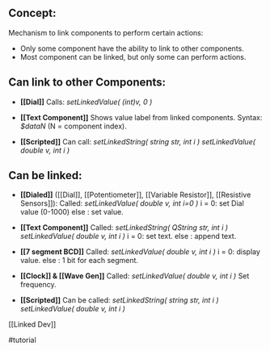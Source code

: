 ## Concept:
Mechanism to link components to perform certain actions:
- Only some component have the ability to link to other components.
- Most component can be linked, but only some can perform actions.

## Can link to other Components:
- **[[Dial]]**
    Calls: 
    *setLinkedValue( (int)v, 0 )*

- **[[Text Component]]**
    Shows value label from linked components.
    Syntax: *$dataN*   (N = component index).

- **[[Scripted]]**
    Can call:
    *setLinkedString( string str, int i )*
    *setLinkedValue( double v, int i )*

## Can be linked:
- **[[Dialed]]** ([[Dial]], [[Potentiometer]], [[Variable Resistor]], [[Resistive Sensors]]):
    Called:
    *setLinkedValue( double v, int i=0 )*
    i = 0: set Dial value (0-1000)
    else : set value.

- **[[Text Component]]**
    Called:
    *setLinkedString( QString str, int i )*
    *setLinkedValue( double v, int i )*
    i = 0: set text.
    else : append text.

- **[[7 segment BCD]]**
    Called:
    *setLinkedValue( double v, int i )*
    i = 0: display value.
    else : 1 bit for each segment.

- **[[Clock]] & [[Wave Gen]]**
    Called:
    *setLinkedValue( double v, int i )*
    Set frequency.

- **[[Scripted]]**
    Can be called:
    *setLinkedString( string str, int i )*
    *setLinkedValue( double v, int i )*

[[Linked Dev]]


#tutorial